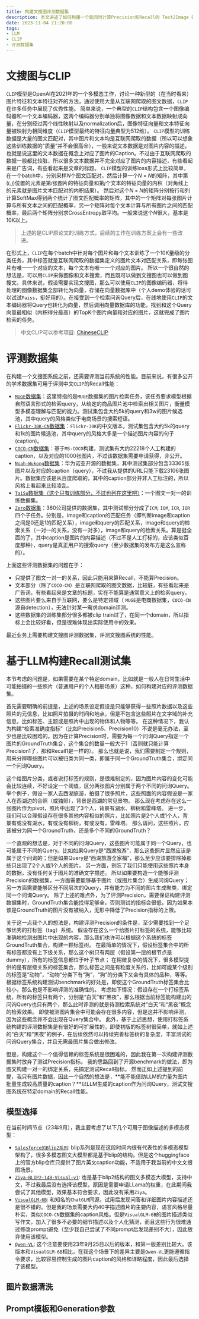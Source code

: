 ```yaml
---
title: 构建文搜图评测数据集
description: 本文讲述了如何构建一个能同时计算Precision和Recall的 Text2Image Benchmark
date: 2023-11-04 21:20:00
tags:
- LLM
- CLIP
- 评测数据集
---
```


# 文搜图与CLIP
`CLIP`模型是OpenAI在2021年的一个多模态工作，讨论一种新型的（在当时看来）图片特征和文本特征对齐的方法，通过使用大量从互联网爬取的图文数据，`CLIP`在许多任务中展现了优秀性能。
简单来说，一个典型的`CLIP`结构包含一个图像编码器和一个文本编码器，这两个编码器分别单独将图像数据和文本数据映射成向量，在分别经过两个线性映射以及normalization后，图像特征向量和文本特征向量被映射为相同维度（`CLIP`模型最终的特征向量典型为512维）。
`CLIP`模型的训练数据是大量的图文匹配对，其中图片和文本均是互联网爬取的数据（所以可以想象这些训练数据的“质量”并不会很高😒），一般来说文本数据是对图片内容的描述，也就是说这里的文本数据在概念上对应了图片的Caption。不过由于互联网爬取的数据一般都比较脏，所以很多文本数据并不完全对应了图片的内容描述，有些看起来是广告词，有些看起来是文章的标题。
`CLIP`模型的训练loss形式上比较简单，在一个batch中，分别采样$N$个图文匹配对，然后计算一个$N\times N$的矩阵，其中第$(i,j)$位置的元素是第$i$张图片的特征向量和第$j$个文本的特征向量的内积（对角线上的元素就是图片文本匹配对的内积结果）。
然后对这个$N\times N$的矩阵分别按行和列计算SoftMax得到两个统计了图文匹配概率的矩阵，其中的一个矩阵对每张图片计算与所有文本之间的匹配概率，另一个矩阵对每个文本计算与所有图片之间的匹配概率，最后两个矩阵分别求CrossEntropy取平均。一般来说这个$N$很大，基本是10K以上。

> 上述的是CLIP原论文的训练方式，后续的工作在训练方案上会有一些改进。

在形式上，`CLIP`在每个batch中针对每个图片和每个文本训练了一个10K量级的分类任务，其中标签就是互联网爬取的数据集定义的图片文本对匹配关系，即每张图片有唯一一个对应的文本，每个文本有唯一一个对应的图片。
所以一个很自然的想法是，可以用`CLIP`来做图像和文本搜索，而且既可以做到文搜图也可以做到图搜文。具体来说，假设需要实现文搜图，那么可以使用`CLIP`的图像编码器，将待处理的图像数据集全部转化为向量，存储在向量数据库中（个人demo体验的话可以试试`Faiss`，挺好用的）。在接受到一个检索问询Query后，在线地使用`CLIP`的文本编码器将Query也转化为向量，然后调用向量数据库的功能，找到和这个Query向量最相似（内积得分最高）的TopK个图片向量和对应的图片，这就完成了图片检索的任务。

> 中文CLIP可以参考项目: [ChineseCLIP](https://github.com/OFA-Sys/Chinese-CLIP)

# 评测数据集
在构建一个文搜图系统之前，还需要评测当前系统的性能。目前来说，有很多公开的学术数据集可用于评测中文`CLIP`的Recall性能：

- [`MUGE`数据集](https://tianchi.aliyun.com/dataset/107332)：这里特指的是`MUGE`数据集的图片检索任务，该任务要求模型根据自然语言形式的检索query，从给定的商品图片池中检索出相关图片，衡量模型多模态理解与匹配的能力。测试集包含大约5k的query和3w的图片候选池，其中query的风格类似于电商场景的搜索短语。
- [`Flickr-30K-CN`数据集](https://github.com/li-xirong/cross-lingual-cap)：`Flickr-30K`的中文版本，测试集包含大约5k的query和1k的图片候选池，其中query的风格大多是一个描述图片内容的句子(caption)。
- [`COCO-CN`数据集](https://github.com/li-xirong/coco-cn)：基于`MS-COCO`构建，测试集有大约22218个人工构建的caption，以及对应的1000张图片，不过该数据集需要申请获得，非公开。
- [`Noah-Wukong`数据集](https://wukong-dataset.github.io/wukong-dataset/)：华为诺亚开源的数据集，其中测试集部分包含33365张图片以及对应的caption（query），不过我从提供的URL只能下载23106张图片。数据集应该是从百度爬取的，其中的caption部分并非人工标注的，所以风格上看起来比较凌乱。
- [`TaiSu`数据集（这个只有训练部分，不过也列在这里吧）](https://github.com/ksOAn6g5/TaiSu)：一个图文一对一的训练数据集。
- [`Zero`数据集](https://zero.so.com/)：360公司提供的数据集，其中测试部分分成了`ICM`, `IQM`, `ICR`, `IQR`四个子任务。分别是，image和caption的匹配任务（即判断image和caption之间是0还是1的匹配关系），image和query的匹配关系，image和query的检索关系（一对一的关系，没有一对多），image和query的检索关系。算是挺全面的了，其中caption是图片的内容描述（不过不是人工打标的，应该类似百度那种），query是真正用户的搜索query（至少数据集的发布方是这么宣称的）。

上面这些评测数据集的问题在于：

- 只提供了图文一对一的关系，因此只能用来算Recall，不能算Precision。
- 文本部分（除了`COCO-CN`）是互联网爬取的图文数据，比较脏，有些看起来是广告词，有些看起来是文章的标题，实在不能算是通常意义上的检索query。
- 这些图片要么来自于互联网，要么是特定领域（ `MUGE`是电商数据集，`COCO-CN`源自detection），无法针对某一需求domain评测。
- 这些数据集的训练集部分很多都被clip train过了，在同一个domain，所以指标上会比较好看，但是很难体现出实际使用中的效果。

最近业务上需要构建文搜图评测数据集，评测文搜图系统的性能。

# 基于LLM构建Recall测试集
本节考虑的问题是，如果需要在某个特定domain，比如就是一般人在日常生活中可能拍摄的一些照片（普通用户的个人相册场景）这种，如何构建对应的评测数据集。

首先需要明确的前提是，上述的场景设定假设是只能够获得一些照片数据以及这些照片的元信息，比如照片拍摄的时间和地点，但是不包含这些照片在文字域的补充信息，比如标签、主题或是照片中出现的物体和人物等等。
在这种情况下，我认为构建“检索准确度指标”（比如Precision5、Precision10）不说是毫无办法，至少也是比较困难的。因为在计算Precision时，需要为每一个问询Query指定一个图片的GroundTruth集合，这个集合的数量一般大于1（否则就只能计算Precision1了，那和Recall1是一样的）。
那么也就是说，我们需要制定一个规则，用来分辨哪些图片可以被归类为同一类，即属于同一个GroundTruth集合，绑定同一个问询Query。

这个给图片分类，或者说打标签的规则，是很难制定的，因为图片内容的变化可能会比较连续，不好设定一个阈值，区分两张图片分别属于两个不同的问询Query。
举个例子，假设一家人去西湖旅游，拍摄了很多照片，这些照面的内容假设是一家人在西湖边的合照（或独照），背景是西湖的常见景物。
那么现在考虑存在这么一张图片作为pivot，照片中出现了3个人，背景有湖水、柳树和雷峰塔。
进一步，我们可以合理假设存在很多其他内容相似的照片，比如照片是2个人或1个人，背景有或没有湖水，有或没有柳树，有或没有，雷峰塔。
那么请问，这些照片，应该被分为同一个GroundTruth，还是多个不同的GroundTruth？

一个直观的想法是，对于不同的问询Query，这些图片可能属于同一个Query，也可能属于不同的Query。比如如果Query是“西湖旅游”，那么这些照片显然应该是属于这个问询的；但是如果Query是“西湖旅游全家福”，那么至少应该要排除掉那些只出现了2个人或1个人的图片。
另一方面，别忘了我们只能使用这些照片本身的数据，没有任何关于图片的准确文字描述。
所以如果要构造一个能够评测Precision的数据集，一方面需要能够基于图片（或图片集合）生成问询Query；另一方面需要能够区分不同层次的Query，并有能力为不同的图片生成聚类，绑定同一个问询Query。
除了上述的难点外，为了评测Precision，需要保证构建评测数据集时，GroundTruth集合能找得足够全，否则测试的指标会很低，因为如果本该是GroundTruth的图片没有被纳入，无形中降低了Precision指标的上限。

关于这一点我个人的想法是，构建评测Precision的条件是，至少需要找到一个足够优秀的打标签（tag）系统。
假设存在这么一个给图片打标签的系统，能够比较准确地检测出图片中出现的内容，那么我们也许可以根据这个系统的标签GroundTruth集合，构建一颗标签树。
在最简单的情况下，假设标签集合中的所有标签都没有上下级关系，那么这个树只有两层（假设第一层的根节点是dummy），所有的标签信息都位于叶子节点；
在稍微复杂的情况下，很多模型提供的是有层级关系的标签集合，那么标签之间是有粒度关系的，比如可能某个级别的标签是“动物”，“动物”分类下有“狗”，“狗”的分类下又会有具体的品种，等等。
根据标签系统构建测试benchmark的好处是，即使这个GroundTruth标签集合比较小，那么也是不影响评测的准确性的。
考虑如下情况：假设存在一个打标签系统，所有的标签只有两个，分别是“白天”和“黑夜”，那么根据当前标签能构建出的问询Query也只有两个，那么此时评测的就是待测检索系统对“白天”和“黑夜”概念的检索效果。
即使被测图片集合中可能会存在很多内容，但是这并不影响评测，因为这些概念并不会出现在Query集合中。
此外，基于上述思想，使用打标签系统构建的评测数据集是有很好的可扩展性的，即使初版的标签树很简单，就如上述的“白天”和“黑夜”的例子，在后续依然可以持续完善标签树的复杂度，丰富测试的问询Query集合，并且无需最图片集合做出修改。

但是，构建这个一个值得信赖的标签系统是很困难的，因此我在第一次构建评测数据集时放弃了测试Precision指标。
我的思路回到了开源benchmark的做法，即为图文构建一对一的绑定关系，先搞定测试Recall指标。
然而正如上述提到的前提，我只有图片数据，因此一个自然的想法是，**能不能借助LLM的力量为图片批量生成较高质量的caption？**以LLM生成的caption作为问询Query，测试文搜图系统在特定domain的Recall性能。

## 模型选择
在当前时间节点（23年9月），我主要考虑了以下几个可用于图像描述的多模态模型：

* [`Salesforce的Blip2系列`](https://huggingface.co/Salesforce/blip2-opt-2.7b): blip系列是现在这段时间内很有代表性的多模态模型架构了，很多多模态图文大模型都是基于blip的结构。但是这个huggingface上的官方blip仓库只提供了图片英文caption功能，不适用于我当前的中文文搜图场景。
* [`Ziya-BLIP2-14B-Visual-v1`](https://huggingface.co/IDEA-CCNL/Ziya-BLIP2-14B-Visual-v1): 也是基于blip2结构的图文多模态大模型，支持中文，不过我最后没有选择该模型，原因是需要申请LLama的权重，在此期间我尝试了其他模型，效果基本符合要求，因此没有采用`Ziya`。
* [`VisualGLM-6B`](https://github.com/THUDM/VisualGLM-6B): 和知名的`ChatGLM`同源，试用后发现问答和详细图片内容描述还是很不错的。但是我的场景需要大约40字描述图片的主要内容，语言风格尽量朴实，类似`COCO-CN`数据集的caption风格。但是`VisualGLM-6B`的图片描述类似写作文，加入了很多不必要的细节描述以及个人化猜测，而且这些行为很难通过修改prompt避免（至少我自己尝试了不同prompt后发现差别不大），因此放弃使用该模型。
* [`Qwen-VL`](https://github.com/QwenLM/Qwen-VL): 这个注意要使用23年9月25日以后的版本，和第一版差别比较大。该版本和`VisualGLM-6B`相比，在我这个场景下的差异主要是`Qwen-VL`更能遵循指令要求，比较容易控制生成的图片caption的风格和详略程度，因此最后选择了该模型。


## 图片数据清洗

## Prompt模板和Generation参数